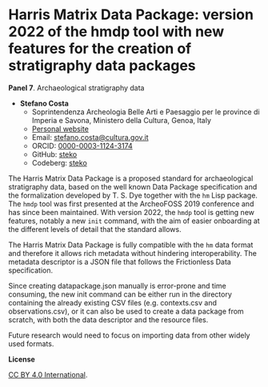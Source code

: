 # Harris Matrix Data Package: version 2022 of the hmdp tool with new features for the creation of stratigraphy data packages


**Panel 7**. Archaeological stratigraphy data

- **Stefano Costa**
  - Soprintendenza Archeologia Belle Arti e Paesaggio per le province di Imperia e Savona, Ministero della Cultura, Genoa, Italy
  - [Personal website](https://steko.iosa.it/)
  - Email: [stefano.costa@cultura.gov.it](mailto:stefano.costa@cultura.gov.it)
  - ORCID: [0000-0003-1124-3174](https://orcid.org/0000-0003-1124-3174)
  - GitHub: [steko](https://github.com/steko/)
  - Codeberg: [steko](https://codeberg.org/steko/)

The Harris Matrix Data Package is a proposed standard for
archaeological stratigraphy data, based on the well known Data Package
specification and the formalization developed by T. S. Dye together
with the `hm` Lisp package. The `hmdp` tool was first presented at the
ArcheoFOSS 2019 conference and has since been maintained. With version
2022, the `hmdp` tool is getting new features, notably a new `init`
command, with the aim of easier onboarding at the different levels of
detail that the standard allows.

The Harris Matrix Data Package is fully compatible with the `hm` data
format and therefore it allows rich metadata without hindering
interoperability. The metadata descriptor is a JSON file that follows
the Frictionless Data specification.

Since creating datapackage.json manually is error-prone and time
consuming, the new init command can be either run in the directory
containing the already existing CSV files (e.g. contexts.csv and
observations.csv), or it can also be used to create a data package
from scratch, with both the data descriptor and the resource files.

Future research would need to focus on importing data from other
widely used formats.

**License**

[CC BY 4.0 International](https://creativecommons.org/licenses/by/4.0/).
